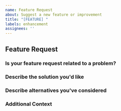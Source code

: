 ```yaml
---
name: Feature Request
about: Suggest a new feature or improvement
title: "[FEATURE] "
labels: enhancement
assignees: ''
---
```


## Feature Request

### **Is your feature request related to a problem?**
<!-- A clear and concise description of what the problem is. For example: "I'm frustrated when..." -->

### **Describe the solution you'd like**
<!-- A clear and concise description of what you want to happen. -->

### **Describe alternatives you've considered**
<!-- A clear and concise description of any alternative solutions or features you've considered. -->

### **Additional Context**
<!-- Add any other context, screenshots, or resources that might help in understanding your request. -->
